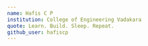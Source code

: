 ```yaml
---
name: Hafis C P
institution: College of Engineering Vadakara
quote: Learn. Build. Sleep. Repeat.
github_user: hafiscp
---
```

